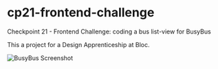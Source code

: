 # cp21-frontend-challenge
Checkpoint 21 - Frontend Challenge: coding a bus list-view for BusyBus

This a project for a Design Apprenticeship at Bloc.

![BusyBus Screenshot](lucianchung.github.io/images/github-screenshots/cp21.png)
